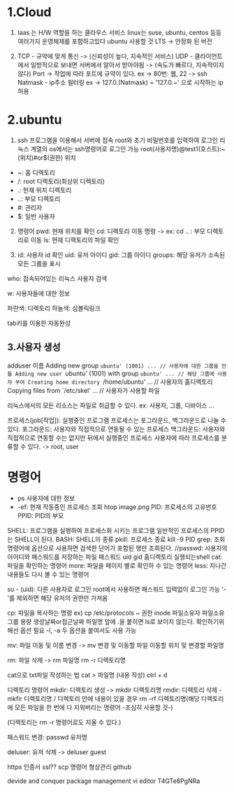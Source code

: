 # 1.Cloud
1. Iaas 는 H/W 역할을 하는 클라우스 서비스
linux는 suse, ubuntu, centos 등등 여러가지 운영체제를 포함하고있다
ubuntu 사용할 것
LTS -> 안정화 된 버전

2. TCP - 규약에 맞게 통신 -> (신뢰성이 높다, 지속적인 서비스)
UDP - 클라이언트에서 일방적으로 보내면 서버에서 알아서 받아야됨 -> (속도가 빠르다, 지속적이지 않다)
Port -> 작업에 따라 포트에 규약이 있다. ex -> 80번: 웹, 22 -> ssh
Natmask - ip주소 필터링 ex -> 127.0.(Natmask) = '127.0.~' 으로 시작하는 ip 허용

# 2.ubuntu
1. ssh 프로그램을 이용해서 서버에 접속
root와 초기 비밀번호를 입력하여 로그인
리눅스 계열의 os에서는 ssh명령어로 로그인 가능
root(사용자명)@test1(호스트):~(위치)#or$(권한)
위치
- ~: 홈 디렉토리
- /: root 디렉토리(최상위 디렉토리)
- .: 현재 위치 디렉토리
- ..: 부모 디렉토리
- #: 관리자
- $: 일반 사용자

2. 명령어
pwd: 현재 위치를 확인
cd: 디렉토리 이동 명령 -> ex: cd .. : 부모 디렉토리로 이동
ls: 현재 디렉토리의 파일 확인

3. id: 사용자 id 확인
uid: 유저 아이디
gid: 그룹 아이디
groups: 해당 유저가 소속된 모든 그룹을 표시

who: 접속되어있는 리눅스 사용자 검색

w: 사용자들에 대한 정보

파란색: 디렉토리
하늘색: 심볼릭링크

tab키를 이용한 자동완성

## 3.사용자 생성
adduser 이름
Adding new group `ubuntu' (1001) ...
// 사용자에 대한 그룹을 만듦
Adding new user `ubuntu' (1001) with group `ubuntu' ...
// 해당 그룹에 사용자 부여
Creating home directory `/home/ubuntu' ...
// 사용자의 홈디렉토리
Copying files from `/etc/skel' ...
// 사용자가 사용할 파일

리눅스에서의 모든 리소스는 파일로 취급할 수 있다.
ex: 사용자, 그룹, 디바이스 ...

프로세스(job[작업]): 실행중인 프로그램
프로세스는 포그라운드, 백그라운드로 나눌 수 있다.
포그라운드: 사용자와 직접적으로 연동될 수 있는 프로세스
백그라운드: 사용자와 직접적으로 연동할 수는 없지만 뒤에서 실행중인 프로세스
사용자에 따라 프로세스를 분류할 수 있다. -> root, user

# 명령어
- ps 사용자에 대한 정보
- -ef: 현재 작동중인 프로세스 조회
htop
image.png
PID: 프로세스의 고유번호
PPID: PID의 부모

SHELL: 프로그램을 실행하여 프로세스화 시키는 프로그램
일반적인 프로세스의 PPID는 SHELL이 된다.
BASH: SHELL의 종류
pkill: 프로세스 종료
kill -9 PID
grep: 조회 명령어에 옵션으로 사용하면 검색한 단어가 포함된 행만 조회된다.
//passwd: 사용자의 아이디와 패스워드를 저장하는 파일
패스워드 uid gid 홈디렉토리 실행되는shell
cat: 파일을 확인하는 명령어
more: 파일을 페이지 별로 확인하 수 있는 명령어
less: 지나간 내용들도 다시 볼 수 있는 명령어

su - (uid): 다른 사용자로 로그인 root에서 사용하면 패스워드 입력없이 로그인 가능
'-'를 제외하면 해당 유저의 권한만 가져옴

cp: 파일을 복사하는 명령 ex) cp /etc/protocols ~
권한 inode 파일소유자 파일소유그룹 용량 생성날짜or접근날짜
파일명 앞에 .을 붙히면 ls로 보이지 않는다. 확인하기위해선 옵션 필요
-l, -a 두 옵션을 붙여서도 사용 가능

mv: 파일 이동 및 이름 변경 -> mv 변경 및 이동할 파일 이동할 위치 및 변경할 파일명

rm: 파일 삭제 -> rm 파일명
rm -r 디렉토리명

cat으로 txt파일 작성하는 법
cat > 파일명
(내용 작성)
ctrl + d

디렉토리 명령어
mkdir: 디렉토리 생성 -> mkdir 디렉토리명
rmdir: 디렉토리 삭제 - mkfir 디렉토리명 / 디렉토리 안에 내용이 있을 경우 rm -rf 디렉토리명(해당 디렉토리에 모든 파일을 한 번에 다 지워버리는 명령어 -조심히 사용할 것-)

(디렉토리는 rm -r 명령어로도 지울 수 있다.)

패스워드 변경: passwd 유저명

deluser: 유저 삭제 -> deluser guest

https 인증서 ssl??
scp 명령어
형상관리 github

devide and conquer
package management
vi editor
T4GTe8PgNRa